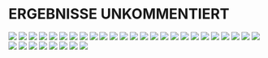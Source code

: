 # ERGEBNISSE UNKOMMENTIERT

![](results/1_absolut.png)
![](results/2_absolut.png)
![](results/3_absolut.png)
![](results/4_absolut.png)
![](results/5_absolut.png)
![](results/6_absolut.png)
![](results/7_absolut.png)
![](results/8_absolut.png)
![](results/10_absolut.png)
![](results/11_absolut.png)
![](results/12_absolut.png)
![](results/13_absolut.png)
![](results/14_absolut.png)
![](results/15_absolut.png)
![](results/17_absolut.png)
![](results/17_absolut.png)
![](results/18_absolut.png)
![](results/19_absolut.png)
![](results/20_absolut.png)
![](results/21_absolut.png)
![](results/22_absolut.png)
![](results/23_absolut.png)
![](results/24_absolut.png)
![](results/25_absolut.png)
![](results/27_absolut.png)
![](results/28_absolut.png)
![](results/29_absolut.png)
![](results/30_absolut.png)
![](results/33_absolut.png)
![](results/34_absolut.png)
![](results/35_absolut.png)
![](results/36_absolut.png)
![](results/age.png)
